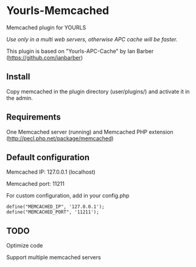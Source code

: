 Yourls-Memcached
================

Memcached plugin for YOURLS

*Use only in a multi web servers, otherwise APC cache will be faster.*

This plugin is based on "Yourls-APC-Cache" by Ian Barber (https://github.com/ianbarber)


Install
------
Copy memcached in the plugin directory (user/plugins/) and activate it in the admin.


Requirements
------
One Memcached server (running) and Memcached PHP extension (http://pecl.php.net/package/memcached)


Default configuration
------
Memcached IP: 127.0.0.1 (localhost)

Memcached port: 11211

For custom configuration, add in your config.php
```
define("MEMCACHED_IP", '127.0.0.1');
define("MEMCACHED_PORT", '11211');
```

TODO
------
Optimize code

Support multiple memcached servers